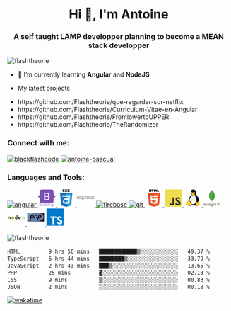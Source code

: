 <h1 align="center">Hi 👋, I'm Antoine</h1>
<h3 align="center">A self taught LAMP developper planning to become a MEAN stack developper</h3>

<p align="left"> <img src="https://komarev.com/ghpvc/?username=flashtheorie&label=Profile%20views&color=0e75b6&style=flat" alt="flashtheorie" /> </p>

- 🌱 I’m currently learning **Angular**  and **NodeJS**

- My latest projects
<ul>
  <li>https://github.com/Flashtheorie/que-regarder-sur-netflix</li>
  <li>https://github.com/Flashtheorie/Curriculum-Vitae-en-Angular</li> 
  <li>https://github.com/Flashtheorie/FromlowertoUPPER</li>
  <li>https://github.com/Flashtheorie/TheRandomizer</li>
</ul>

<h3 align="left">Connect with me:</h3>
<p align="left">
<a href="https://twitter.com/blackflashcode" target="blank"><img align="center" src="https://raw.githubusercontent.com/rahuldkjain/github-profile-readme-generator/master/src/images/icons/Social/twitter.svg" alt="blackflashcode" height="30" width="40" /></a>
<a href="https://linkedin.com/in/antoine-pascual" target="blank"><img align="center" src="https://raw.githubusercontent.com/rahuldkjain/github-profile-readme-generator/master/src/images/icons/Social/linked-in-alt.svg" alt="antoine-pascual" height="30" width="40" /></a>
</p>

<h3 align="left">Languages and Tools:</h3>
<p align="left"> <a href="https://angular.io" target="_blank" rel="noreferrer"> <img src="https://angular.io/assets/images/logos/angular/angular.svg" alt="angular" width="40" height="40"/> </a> <a href="https://getbootstrap.com" target="_blank" rel="noreferrer"> <img src="https://raw.githubusercontent.com/devicons/devicon/master/icons/bootstrap/bootstrap-plain-wordmark.svg" alt="bootstrap" width="40" height="40"/> </a> <a href="https://www.w3schools.com/css/" target="_blank" rel="noreferrer"> <img src="https://raw.githubusercontent.com/devicons/devicon/master/icons/css3/css3-original-wordmark.svg" alt="css3" width="40" height="40"/> </a> <a href="https://expressjs.com" target="_blank" rel="noreferrer"> <img src="https://raw.githubusercontent.com/devicons/devicon/master/icons/express/express-original-wordmark.svg" alt="express" width="40" height="40"/> </a> <a href="https://firebase.google.com/" target="_blank" rel="noreferrer"> <img src="https://www.vectorlogo.zone/logos/firebase/firebase-icon.svg" alt="firebase" width="40" height="40"/> </a> <a href="https://git-scm.com/" target="_blank" rel="noreferrer"> <img src="https://www.vectorlogo.zone/logos/git-scm/git-scm-icon.svg" alt="git" width="40" height="40"/> </a> <a href="https://www.w3.org/html/" target="_blank" rel="noreferrer"> <img src="https://raw.githubusercontent.com/devicons/devicon/master/icons/html5/html5-original-wordmark.svg" alt="html5" width="40" height="40"/> </a> <a href="https://developer.mozilla.org/en-US/docs/Web/JavaScript" target="_blank" rel="noreferrer"> <img src="https://raw.githubusercontent.com/devicons/devicon/master/icons/javascript/javascript-original.svg" alt="javascript" width="40" height="40"/> </a> <a href="https://www.linux.org/" target="_blank" rel="noreferrer"> <img src="https://raw.githubusercontent.com/devicons/devicon/master/icons/linux/linux-original.svg" alt="linux" width="40" height="40"/> </a> <a href="https://www.mongodb.com/" target="_blank" rel="noreferrer"> <img src="https://raw.githubusercontent.com/devicons/devicon/master/icons/mongodb/mongodb-original-wordmark.svg" alt="mongodb" width="40" height="40"/> </a> <a href="https://nodejs.org" target="_blank" rel="noreferrer"> <img src="https://raw.githubusercontent.com/devicons/devicon/master/icons/nodejs/nodejs-original-wordmark.svg" alt="nodejs" width="40" height="40"/> </a> <a href="https://www.php.net" target="_blank" rel="noreferrer"> <img src="https://raw.githubusercontent.com/devicons/devicon/master/icons/php/php-original.svg" alt="php" width="40" height="40"/> </a> <a href="https://www.typescriptlang.org/" target="_blank" rel="noreferrer"> <img src="https://raw.githubusercontent.com/devicons/devicon/master/icons/typescript/typescript-original.svg" alt="typescript" width="40" height="40"/> </a> </p>

<p><img align="center" src="https://github-readme-streak-stats.herokuapp.com/?user=flashtheorie&" alt="flashtheorie" /></p>
<!--START_SECTION:waka-->

```text
HTML         9 hrs 50 mins   ████████████▒░░░░░░░░░░░░   49.37 %
TypeScript   6 hrs 44 mins   ████████▒░░░░░░░░░░░░░░░░   33.79 %
JavaScript   2 hrs 43 mins   ███▒░░░░░░░░░░░░░░░░░░░░░   13.65 %
PHP          25 mins         ▓░░░░░░░░░░░░░░░░░░░░░░░░   02.13 %
CSS          9 mins          ▒░░░░░░░░░░░░░░░░░░░░░░░░   00.83 %
JSON         2 mins          ░░░░░░░░░░░░░░░░░░░░░░░░░   00.18 %
```

<!--END_SECTION:waka-->
[![wakatime](https://wakatime.com/badge/user/5a562de7-4873-43df-b63c-542c66199ee8.svg)](https://wakatime.com/@5a562de7-4873-43df-b63c-542c66199ee8)
